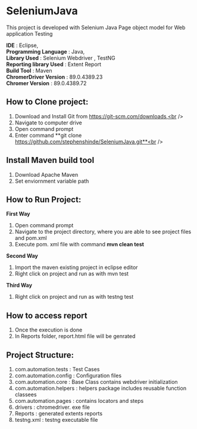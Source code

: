 # SeleniumJava

This project is developed with Selenium Java Page object model for Web application Testing

**IDE** : Eclipse,<br />
**Programming Language** : Java,<br />
**Library Used** : Selenium Webdriver , TestNG<br />
**Reporting library Used** : Extent Report<br />
**Build Tool** : Maven<br />
**ChromerDriver Version** : 89.0.4389.23<br />
**Chromer Version** : 89.0.4389.72


## How to Clone project:
1. Download and Install Git from https://git-scm.com/downloads,<br />
2. Navigate to computer drive<br />
3. Open command prompt<br />
3. Enter command **git clone https://github.com/stephenshinde/SeleniumJava.git**<br />

## Install Maven build tool
1. Download Apache Maven<br />
2. Set enviornment variable path<br />

## How to Run Project:
**First Way**
1. Open command prompt <br />
2. Navigate to the project directory, where you are able to see project files and pom.xml<br />
3. Execute pom. xml file with command **mvn clean test** <br />

**Second Way**
1. Import the maven existing project in eclipse editor<br />
2. Right click on project and run as with mvn test<br />

**Third Way**
1. Right click on project and run as with testng test<br />


## How to access report
1. Once the execution is done<br />
2. In Reports folder, report.html file will be genrated <br />


## Project Structure:

1. com.automation.tests : Test Cases<br />
2. com.automation.config : Configuration files<br />
3. com.automation.core : Base Class contains webdriver initialization<br />
5. com.automation.helpers : helpers package includes reusable function classees<br />
6. com.automation.pages : contains locators and steps <br />
7. drivers : chromedriver. exe file <br />
8. Reports :  generated extents reports <br />
9. testng.xml : testng executable file<br />
